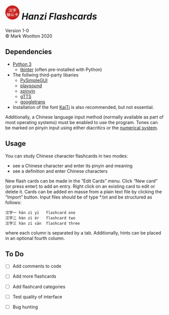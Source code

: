 # *<img src='.icon/icon.png' width='45' title='Hanzi Flashcards'> Hanzi Flashcards*

Version 1-0<br>
© Mark Wootton 2020

## Dependencies

* [Python 3](https://www.python.org)
  * [tkinter](https://docs.python.org/3/library/tkinter.html) (often pre-installed with Python)
* The follwing third-party libaries
  * [PySimpleGUI](https://pysimplegui.readthedocs.io/en/latest/)
  * [playsound](https://pypi.org/project/playsound)
  * [xpinyin](https://pypi.org/project/xpinyin)
  * [gTTS](https://pypi.org/project/gTTS)
  * [googletrans](https://pypi.org/project/googletrans)
* Installation of the font [KaiTi](https://fontzone.net/font-download/kaiti) is also recommended, but not essential.

Additionally, a Chinese language input method (normally available as part of most operating systems) must be enabled to use the program. Tones can be marked on pinyin input using either diacritics or the [numerical system](https://resources.allsetlearning.com/pronwiki/images/8/85/4-Tones_standard_cropped.png).

## Usage

You can study Chinese character flashcards in two modes:

* see a Chinese character and enter its pinyin and meaning
* see a definition and enter Chinese characters

New flash cards can be made in the “Edit Cards” menu. Click “New card” (or press enter) to add an entry. Right click on an existing card to edit or delete it. Cards can be added en masse from a plain text file by clicking the “Import” button. Input files should be of type *.txt and be structured as follows:

```
汉字一	hàn zì yī	flashcard one
汉字二	hàn zì èr	flashcard two
汉字三	hàn zì sān	flashcard three
```

where each column is separated by a tab. Additionally, hints can be placed in an optional fourth column.

## To Do

- [ ] Add comments to code
- [ ] Add more flashcards
- [ ] Add flashcard categories
- [ ] Test quality of interface
- [ ] Bug hunting



